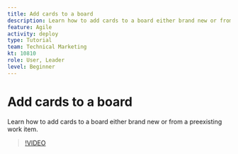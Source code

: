 ```yaml
---
title: Add cards to a board
description: Learn how to add cards to a board either brand new or from a preexisting work item.
feature: Agile
activity: deploy
type: Tutorial
team: Technical Marketing
kt: 10810
role: User, Leader
level: Beginner
---
```

# Add cards to a board

Learn how to add cards to a board either brand new or from a preexisting work item.

>[!VIDEO](https://video.tv.adobe.com/v/346617)
